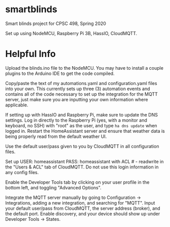 # smartblinds
Smart blinds project for CPSC 498, Spring 2020

Set up using NodeMCU, Raspberry Pi 3B, HassIO, CloudMQTT.

# Helpful Info

Upload the blinds.ino file to the NodeMCU. You may have to install a couple plugins to the Arduino IDE to get the code compiled.

Copy/paste the text of my automations.yaml and configuration.yaml files into your own. This currently sets up three (3) automation events and contains all of the code necessary to set up the integration for the MQTT server, just make sure you are inputting your own information where applicable.

If setting up with HassIO and Raspberry Pi, make sure to update the DNS settings. Log in directly to the Raspberry Pi (yes, with a monitor and keyboard, no SSH) with "root" as the user, and type `ha dns update` when logged in. Restart the HomeAssistant server and ensure that weather data is being properly read from the default weather UI.

Use the default user/pass given to you by CloudMQTT in all configuration files. 

Set up USER: homeassistant PASS: homeassistant with ACL # - readwrite in the "Users & ACL" tab of CloudMQTT. Do not use this login information in any config files.

Enable the Developer Tools tab by clicking on your user profile in the bottom left, and toggling "Advanced Options".

Integrate the MQTT server manually by going to Configuration -> Integrations, adding a new integration, and searching for "MQTT". Input your default user/pass from CloudMQTT, the server address (broker), and the default port. Enable discovery, and your device should show up under Developer Tools -> States.
